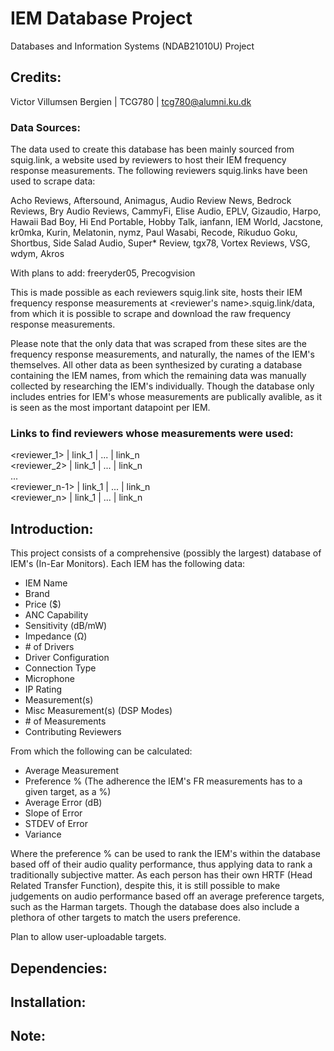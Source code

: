 # IEM Database Project
Databases and Information Systems (NDAB21010U) Project

## Credits:
Victor Villumsen Bergien | TCG780 | tcg780@alumni.ku.dk

### Data Sources:
The data used to create this database has been mainly sourced from squig.link, a website used by reviewers to
host their IEM frequency response measurements. The following reviewers squig.links have been used to scrape data:

Acho Reviews, 
Aftersound, 
Animagus, 
Audio Review News, 
Bedrock Reviews, 
Bry Audio Reviews, 
CammyFi, 
Elise Audio, 
EPLV, 
Gizaudio, 
Harpo, 
Hawaii Bad Boy, 
Hi End Portable, 
Hobby Talk, 
ianfann, 
IEM World, 
Jacstone, 
kr0mka, 
Kurin, 
Melatonin, 
nymz, 
Paul Wasabi, 
Recode, 
Rikuduo Goku, 
Shortbus, 
Side Salad Audio, 
Super* Review, 
tgx78, 
Vortex Reviews, 
VSG, 
wdym, 
Akros

With plans to add:
freeryder05, 
Precogvision

This is made possible as each reviewers squig.link site, hosts their IEM frequency response measurements at
<reviewer's name>.squig.link/data, from which it is possible to scrape and download the raw frequency response measurements.

Please note that the only data that was scraped from these sites are the frequency response measurements, and naturally, the names of the IEM's themselves.
All other data as been synthesized by curating a database containing the IEM names, from which the remaining data was manually collected by researching the IEM's individually. Though the database only includes entries for IEM's whose measurements are publically avalible, as it is seen as the most important datapoint per IEM.

### Links to find reviewers whose measurements were used:

<reviewer_1> | link_1 | ... | link_n <br />
<reviewer_2> | link_1 | ... | link_n <br />
... <br />
<reviewer_n-1> | link_1 | ... | link_n <br />
<reviewer_n> | link_1 | ... | link_n

## Introduction:
This project consists of a comprehensive (possibly the largest) database of IEM's (In-Ear Monitors).
Each IEM has the following data:

- IEM Name
- Brand
- Price ($)
- ANC Capability
- Sensitivity (dB/mW)
- Impedance (Ω)
- \# of Drivers
- Driver Configuration
- Connection Type
- Microphone
- IP Rating	
- Measurement(s)
- Misc Measurement(s) (DSP Modes)
- \# of Measurements
- Contributing Reviewers

From which the following can be calculated:

- Average Measurement
- Preference % (The adherence the IEM's FR measurements has to a given target, as a %)
- Average  Error (dB)
- Slope of Error
- STDEV of Error
- Variance

Where the preference % can be used to rank the IEM's within the database based off of their audio quality performance, thus applying data to rank a traditionally subjective matter. As each person has their own HRTF (Head Related Transfer Function), despite this, it is still possible to make judgements on audio performance based off an average preference targets, such as the Harman targets. Though the database does also include a plethora of other targets to match the users preference.

Plan to allow user-uploadable targets.

## Dependencies:

## Installation:

## Note:
